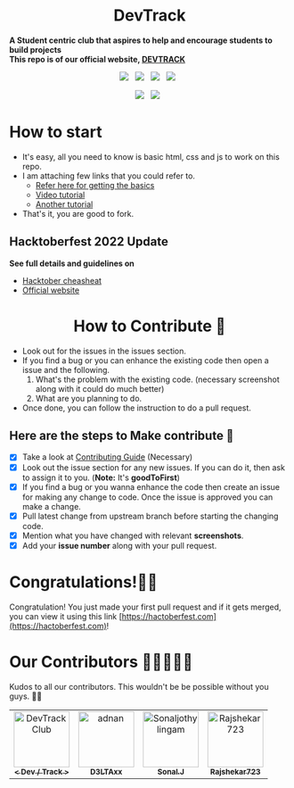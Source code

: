 <h1 align=center> DevTrack </h1>

**A Student centric club that aspires to help and encourage students to build projects** <br>
**This repo is of our official website, [DEVTRACK](https://devtrack.tech)**


<p align="center">
  <a href="https://github.com/DevTrackClub/DevTrackWebsite/issues"><img src="https://img.shields.io/github/issues/DevTrackClub/DevTrackwebsite.svg?style=for-the-badge&logo=appveyor" /></a>&nbsp;&nbsp;
    <a href="https://github.com/DevTrackClub/DevTrackwebsite/fork"><img src="https://img.shields.io/github/forks/DevTrackClub/DevTrackwebsite.svg?style=for-the-badge&logo=appveyor" /></a>&nbsp;&nbsp;
  <a href="#"><img src="https://img.shields.io/github/stars/DevTrackClub/DevTrackwebsite.svg?style=for-the-badge&logo=appveyor" /></a>&nbsp;&nbsp;
  <a href="https://github.com/DevTrackClub/DevTrackwebsite/blob/master/LICENSE"><img src="https://img.shields.io/github/license/DevTrackClub/DevTrackwebsite.svg?style=for-the-badge&logo=appveyor" /></a>&nbsp;&nbsp;
  </p>
  
<p align="center"> 
  <a href="#"><img src="https://forthebadge.com/images/badges/built-by-developers.svg" /></a>&nbsp;&nbsp;
  <a href="#"><img src="https://forthebadge.com/images/badges/built-with-love.svg" /></a>&nbsp;&nbsp;
</p>

# How to start

* It's easy, all you need to know is basic html, css and js to work on this repo.
* I am attaching few links that you could refer to.
  * [Refer here for getting the basics](https://www.w3schools.com/)
  * [Video tutorial](https://scrimba.com/learn/htmlandcss)
  * [Another tutorial](https://scrimba.com/learn/learnjavascript)
* That's it, you are good to fork.

## Hacktoberfest 2022 Update

**See full details and guidelines on**
  * [Hacktober cheasheat](https://github.com/DevTrackClub/DevTrackWebsite/blob/main/HACTOBERFEST.md) 
  * [Official website](https://hacktoberfest.digitalocean.com/)
  
<h1 align=center> How to Contribute 🤔 </h1>

* Look out for the issues in the issues section.
* If you find a bug or you can enhance the existing code then open a issue and the following.
  1. What's the problem with the existing code. (necessary screenshot along with it could do much better)
  2. What are you planning to do.
* Once done, you can follow the instruction to do a pull request.

## Here are the steps to Make contribute 👣

- [x] Take a look at [Contributing Guide](https://github.com/DevTrackClub/DevTrackWebsite/blob/main/CONTRIBUTING.md) (Necessary)
- [x] Look out the issue section for any new issues. If you can do it, then ask to assign it to you. (**Note:** It's **goodToFirst**)
- [x] If you find a bug or you wanna enhance the code then create an issue for making any change to code. Once the issue is approved you can make a change.
- [x] Pull latest change from upstream branch before starting the changing code.
- [x] Mention what you have changed with relevant **screenshots**.
- [x] Add your **issue number** along with your pull request.

# Congratulations!🤩🥳

Congratulation! You just made your first pull request and if it gets merged, you can view it using this link [https://hactoberfest.com](https://hactoberfest.com)!

# Our Contributors 🤩👩‍💻👨‍💻
Kudos to all our contributors. This wouldn't be be possible without you guys. 🎉👏
<!-- readme: contributors -start -->
<table>
<tr>
    <td align="center">
        <a href="https://github.com/DevTrackClub">
            <img src="https://avatars.githubusercontent.com/u/111211012?v=4" width="100;" alt="DevTrackClub"/>
            <br />
            <sub><b>< Dev / Track ></b></sub>
        </a>
    </td>
    <td align="center">
        <a href="https://github.com/adnandelta">
            <img src="https://avatars.githubusercontent.com/u/38246407?v=4" width="100;" alt="adnan"/>
            <br />
            <sub><b>D3LTAxx</b></sub>
        </a>
    </td>
    <td align="center">
        <a href="https://github.com/Sonaljothylingam">
            <img src="https://avatars.githubusercontent.com/u/90455409?v=4" width="100;" alt="Sonaljothylingam"/>
            <br />
            <sub><b>Sonal.J</b></sub>
        </a>
    </td>
    <td align="center">
        <a href="https://github.com/Rajshekar723">
            <img src="https://avatars.githubusercontent.com/u/82643732?v=4" width="100;" alt="Rajshekar723"/>
            <br />
            <sub><b>Rajshekar723</b></sub>
        </a>
    </td>
</tr>
</table>
